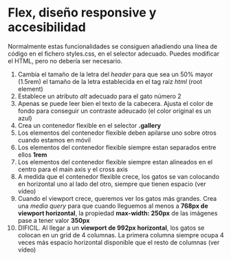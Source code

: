 # Flex, diseño responsive y accesibilidad

Normalmente estas funcionalidades se consiguen añadiendo una línea de código en el fichero styles.css, en el selector adecuado. 
Puedes modificar el HTML, pero no debería ser necesario.

1. Cambia el tamaño de la letra del _header_ para que sea un 50% mayor (1.5rem) el tamaño de la letra establecida en el tag raíz _html_ (root element)
2. Establece un atributo _alt_ adecuado para el gato número 2
3. Apenas se puede leer bien el texto de la cabecera. Ajusta el color de fondo para conseguir un contraste adeucado (el color original es un azul)
4. Crea un contenedor flexible en el selector **.gallery**
5. Los elementos del contenedor flexible deben apilarse uno sobre otros cuando estamos en móvil 
6. Los elementos del contenedor flexible siempre estan separados entre ellos **1rem**
7. Los elementos del contenedor flexible siempre estan alineados en el centro para el main axis y el cross axis
8. A medida que el contenedor flexible crece, los gatos se van colocando en horizontal uno al lado del otro, siempre que tienen espacio (ver vídeo)
9. Cuando el viewport crece, queremos ver los gatos más grandes. Crea una _media query_ para que cuando lleguemos al menos a **768px de viewport horizontal**, la propiedad **max-width: 250px** de las imágenes pase a tener valor **350px**
10. DIFICIL.  Al llegar a un **viewport de 992px horizontal**, los gatos se colocan en un grid de 4 columnas. La primera columna siempre ocupa 4 veces más espacio horizontal disponible que el resto de columnas  (ver vídeo)
